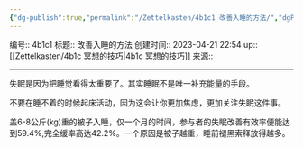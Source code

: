 ```yaml
---
{"dg-publish":true,"permalink":"/Zettelkasten/4b1c1 改善入睡的方法/","dgPassFrontmatter":true}
---
```


编号:: 4b1c1
标题:: 改善入睡的方法
创建时间:: 2023-04-21 22:54
up:: [[Zettelkasten/4b1c 冥想的技巧\|4b1c 冥想的技巧]]
来源:: 

---
失眠是因为把睡觉看得太重要了。其实睡眠不是唯一补充能量的手段。

不要在睡不着的时候起床活动，因为这会让你更加焦虑，更加关注失眠这件事。

盖6-8公斤(kg)重的被子入睡，仅一个月的时间，参与者的失眠改善有效率便能达到59.4%,完全缓率高达42.2%。一个原因是被子越重，睡前褪黑索释放得越多。

